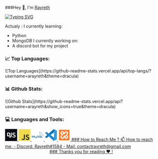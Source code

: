 <!--Introducing-->
###Hey 👋, I'm [Rayreth](https://github.com/arayreth)
<!--Animated Text-->
[![Typing SVG](https://readme-typing-svg.herokuapp.com?font=Fira+Code&duration=3000&pause=1000&color=E7F748&center=true&width=435&lines=Developper+javascript;Orange+juice+addict;Discord+power+user)](https://git.io/typing-svg)
<!--Actualy-->
Actualy :
I currently learning:
  - Python
  - MongoDB
I currently working on:
 - A discord bot for my project
<!--Top Languages-->
<h3 align="left">📈 Top Languages: </h3>
![Top Languages](https://github-readme-stats.vercel.app/api/top-langs/?username=arayreth&theme=dracula)
<!--Gitub Stats-->
<h3 align="left">📊 Github Stats: </h3>
![Github Stats](https://github-readme-stats.vercel.app/api?username=arayreth&show_icons=true&theme=dracula)
<!--Languages and Tools-->
<h3 align="left">💻 Languages and Tools: </h3>
<!--Discord js-->
<a href="https://discord.js.org/#/" > <img src="https://github.com/devicons/devicon/blob/master/icons/discordjs/discordjs-original.svg" target="_blank" rel="noreferrer" alt="Discord js" width="40" height="40"/>
<!--JavaScript-->
<a href="https://developer.mozilla.org/fr/docs/Web/JavaScript" > <img src="https://github.com/devicons/devicon/blob/master/icons/javascript/javascript-original.svg" target="_blank" rel="noreferrer" alt="javaScript" width="40" height="40"/>
<!--My SQL-->
<a href="www.mysql.com" > <img src="https://github.com/devicons/devicon/blob/master/icons/mysql/mysql-plain-wordmark.svg" target="_blank" rel="noreferrer" alt="My SQL" width="40" height="40"/>
<!--Visual Studio Code-->
<a href="https://code.visualstudio.com/" > <img src="https://github.com/devicons/devicon/blob/master/icons/vscode/vscode-original.svg" target="_blank" rel="noreferrer" alt="Visual Studio Code" width="40" height="40"/>
<!--XAMPP-->
<a href="https://www.apachefriends.org/index.html" > <img src="https://github.com/cm3z4/xampp.desktop/blob/master/xampp.png" target="_blank" rel="noreferrer" alt="XAMPP" width="40" height="40"/>
<!--Reach Me-->
### How to Reach Me ?
📫 How to reach me:
- Discord: Rayreth#1584
- Mail: contactrayreth@gmail.com
<!--Final Word-->
<div align="center">
### Thanks you for reading ❤️ !
</div>
